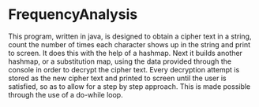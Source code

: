 # FrequencyAnalysis
This program, written in java, is designed to obtain a cipher text in a string, count the number of times each character shows up in the string and print to screen. It does this with the help of a hashmap.
Next it builds another hashmap, or a substitution map, using the data provided through the console in order to decrypt the cipher text.
Every decryption attempt is stored as the new cipher text and printed to screen until the user is satisfied, so as to allow for a step by step approach. This is made possible through the use of a do-while loop.
